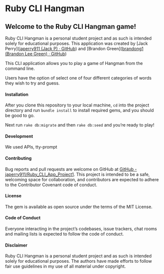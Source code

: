 # Ruby CLI Hangman
## Welcome to the Ruby CLI Hangman game!

Ruby CLI Hangman is a personal student project and as such is intended solely for educational purposes.  This application was created by [Jack Perry]([japerry911 (Jack P) · GitHub](https://github.com/japerry911)) and [Brandon Green]([brandong1 (Brandon Lee Green) · GitHub](https://github.com/brandong1)) 

This CLI application allows you to play a game of Hangman from the command line.

Users have the option of select one of four different categories of words they wish to try and guess.

#### Installation
After you clone this repository to your local machine, `cd` into the project directory and run `bundle install` to install required gems, and you should be good to go.

Next run `rake db:migrate` and then `rake db:seed` and you’re ready to play!

#### Development
We used APIs, tty-prompt <link>

#### Contributing
Bug reports and pull requests are welcome on GitHub at [GitHub - japerry911/Ruby_CLI_App_Project1](https://github.com/japerry911/Ruby_CLI_App_Project1). This project is intended to be a safe, welcoming space for collaboration, and contributors are expected to adhere to the Contributor Covenant code of conduct.

#### License
The gem is available as open source under the terms of the MIT License.

#### Code of Conduct
Everyone interacting in the project’s codebases, issue trackers, chat rooms and mailing lists is expected to follow the code of conduct.

#### Disclaimer 
Ruby CLI Hangman is a personal student project and as such is intended solely for educational purposes. The authors have made efforts to follow fair use guidelines in my use of all material under copyright.
